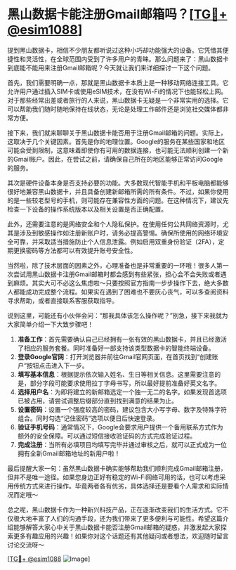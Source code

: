 # 黑山数据卡能注册Gmail邮箱吗？[[TG💪+ @esim1088](https://t.me/s/esim1088)]

提到黑山数据卡，相信不少朋友都听说过这种小巧却功能强大的设备。它凭借其便捷性和灵活性，在全球范围内受到了许多用户的青睐。那么问题来了：黑山数据卡到底能不能用来注册Gmail邮箱呢？今天就让我们来详细探讨一下这个问题。

首先，我们需要明确一点，那就是黑山数据卡本质上是一种移动网络连接工具。它允许用户通过插入SIM卡或使用eSIM技术，在没有Wi-Fi的情况下也能轻松上网。对于那些经常出差或者旅行的人来说，黑山数据卡无疑是一个非常实用的选择。它可以帮助我们随时随地保持在线状态，无论是处理工作邮件还是浏览社交媒体都非常方便。

接下来，我们就来聊聊关于黑山数据卡能否用于注册Gmail邮箱的问题。实际上，这取决于几个关键因素。首先是你的地理位置。Google的服务在某些国家和地区可能会受到限制，这意味着即使你有可用的数据连接，也可能无法顺利创建一个新的Gmail账户。因此，在尝试之前，请确保自己所在的地区能够正常访问Google的服务。

其次是硬件设备本身是否支持必要的功能。大多数现代智能手机和平板电脑都能够很好地兼容黑山数据卡，并且具备创建新邮箱所需的所有条件。不过，如果你使用的是一些较老型号的手机，则可能存在兼容性方面的问题。在这种情况下，建议先检查一下设备的操作系统版本以及相关设置是否正确配置。

此外，还需要注意的是网络安全和个人隐私保护。在使用任何公共网络资源时，尤其是涉及到敏感操作如注册新账户时，请务必提高警惕。确保所使用的网络环境安全可靠，并采取适当措施防止个人信息泄露。例如启用双重身份验证（2FA），定期更换密码等方法都可以有效提升账号安全性。

当然啦，除了技术层面的因素之外，心理准备也是非常重要的一环哦！很多人第一次尝试用黑山数据卡注册Gmail邮箱时都会感到有些紧张，担心会不会失败或者遇到麻烦。其实大可不必这么焦虑啦～只要按照官方指南一步步操作下去，绝大多数人都能成功完成整个流程。如果实在遇到了困难也不要灰心丧气，可以多查阅资料寻求帮助，或者直接联系客服获取指导。

说到这里，可能还有小伙伴会问：“那我具体该怎么操作呢？”别急，接下来我就为大家简单介绍一下大致步骤吧！

1. **准备工作**：首先需要确认自己已经拥有一张有效的黑山数据卡，并且已经激活了相应的服务套餐。同时准备好一部支持该类型数据卡的智能终端设备。
2. **登录Google官网**：打开浏览器并前往Gmail官网页面，在首页找到“创建账户”按钮点击进入下一步。
3. **填写基本信息**：根据提示依次输入姓名、生日等相关信息。这里需要注意的是，部分字段可能要求使用拉丁字母书写，所以最好提前准备好英文名字。
4. **选择用户名**：为即将建立的新邮箱选定一个独一无二的名字。如果发现首选项已被占用，请尝试调整后缀部分直到找到满意的结果为止。
5. **设置密码**：设置一个强度较高的密码，建议包含大小写字母、数字及特殊字符组合。同时勾选“记住密码”选项以便日后快速登录。
6. **验证手机号码**：通常情况下，Google会要求用户提供一个备用联系方式作为额外的安全保障。可以通过短信接收验证码的方式完成验证过程。
7. **完成注册**：当所有必填项目均填写完毕并通过审核之后，就可以正式成为一位拥有全新Gmail邮箱地址的新用户啦！

最后提醒大家一句：虽然黑山数据卡确实能够帮助我们顺利完成Gmail邮箱注册，但并不是唯一途径。如果您身边正好有稳定的Wi-Fi网络可用的话，也可以考虑采用传统方式来进行操作。毕竟两者各有优劣，具体选择还是要看个人需求和实际情况而定哦～

总之呢，黑山数据卡作为一种新兴科技产品，正在逐渐改变我们的生活方式。它不仅极大地丰富了人们的沟通手段，还为我们带来了更多便利与可能性。希望这篇介绍能够解答大家心中关于黑山数据卡能否注册Gmail邮箱的疑惑，并激发起大家探索更多有趣应用的兴趣！如果你对这个话题还有其他疑问或者想法，欢迎随时留言讨论交流呀～

[[TG💪+ @esim1088](https://t.me/s/esim1088) ![Image](https://i.postimg.cc/4NQfJmqS/Snipaste-2025-05-13-00-14-12.png)]